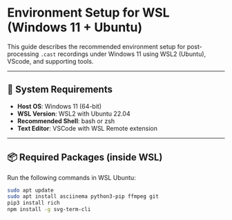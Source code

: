 # Environment Setup for WSL (Windows 11 + Ubuntu)

This guide describes the recommended environment setup for post-processing `.cast` recordings under Windows 11 using WSL2 (Ubuntu), VScode, and supporting tools.

---

## 🧱 System Requirements

- **Host OS**: Windows 11 (64-bit)
- **WSL Version**: WSL2 with Ubuntu 22.04
- **Recommended Shell**: bash or zsh
- **Text Editor**: VSCode with WSL Remote extension

---

## 📦 Required Packages (inside WSL)

Run the following commands in WSL Ubuntu:

```bash
sudo apt update
sudo apt install asciinema python3-pip ffmpeg git
pip3 install rich
npm install -g svg-term-cli
